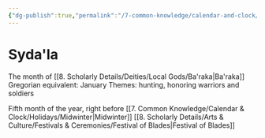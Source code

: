 ```yaml
---
{"dg-publish":true,"permalink":"/7-common-knowledge/calendar-and-clock/months/syda-la/","noteIcon":""}
---
```


# Syda'la

The month of [[8. Scholarly Details/Deities/Local Gods/Ba'raka\|Ba'raka]] 
Gregorian equivalent: January
Themes: hunting, honoring warriors and soldiers

Fifth month of the year, right before [[7. Common Knowledge/Calendar & Clock/Holidays/Midwinter\|Midwinter]]
[[8. Scholarly Details/Arts & Culture/Festivals & Ceremonies/Festival of Blades\|Festival of Blades]] 